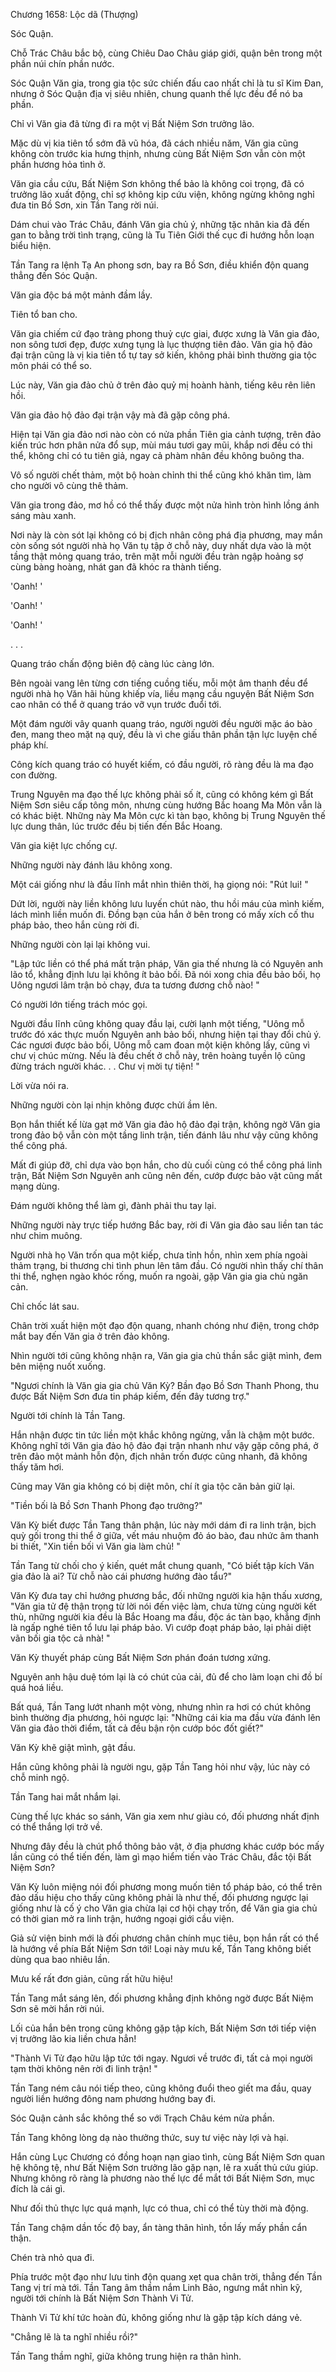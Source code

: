 




Chương 1658: Lộc dã (Thượng)


Sóc Quận.

Chỗ Trác Châu bắc bộ, cùng Chiêu Dao Châu giáp giới, quận bên trong một phần núi chín phần nước.

Sóc Quận Văn gia, trong gia tộc sức chiến đấu cao nhất chỉ là tu sĩ Kim Đan, nhưng ở Sóc Quận địa vị siêu nhiên, chung quanh thế lực đều để nó ba phần.

Chỉ vì Văn gia đã từng đi ra một vị Bất Niệm Sơn trưởng lão.

Mặc dù vị kia tiên tổ sớm đã vũ hóa, đã cách nhiều năm, Văn gia cũng không còn trước kia hưng thịnh, nhưng cùng Bất Niệm Sơn vẫn còn một phần hương hỏa tình ở.

Văn gia cầu cứu, Bất Niệm Sơn không thể bảo là không coi trọng, đã có trưởng lão xuất động, chỉ sợ không kịp cứu viện, không ngừng không nghỉ đưa tin Bồ Sơn, xin Tần Tang rời núi.

Dám chui vào Trác Châu, đánh Văn gia chủ ý, những tặc nhân kia đã đến gan to bằng trời tình trạng, cũng là Tu Tiên Giới thế cục đi hướng hỗn loạn biểu hiện.

Tần Tang ra lệnh Tạ An phong sơn, bay ra Bồ Sơn, điều khiển độn quang thẳng đến Sóc Quận.

Văn gia độc bá một mảnh đầm lầy.

Tiên tổ ban cho.

Văn gia chiếm cứ đạo tràng phong thuỷ cực giai, được xưng là Văn gia đảo, non sông tươi đẹp, được xưng tụng là lục thượng tiên đảo. Văn gia hộ đảo đại trận cũng là vị kia tiên tổ tự tay sở kiến, không phải bình thường gia tộc môn phái có thể so.

Lúc này, Văn gia đảo chủ ở trên đảo quỷ mị hoành hành, tiếng kêu rên liên hồi.

Văn gia đảo hộ đảo đại trận vậy mà đã gặp công phá.

Hiện tại Văn gia đảo nơi nào còn có nửa phần Tiên gia cảnh tượng, trên đảo kiến trúc hơn phân nửa đổ sụp, mùi máu tươi gay mũi, khắp nơi đều có thi thể, không chỉ có tu tiên giả, ngay cả phàm nhân đều không buông tha.

Vô số người chết thảm, một bộ hoàn chỉnh thi thể cũng khó khăn tìm, làm cho người vô cùng thê thảm.

Văn gia trong đảo, mơ hồ có thể thấy được một nửa hình tròn hình lồng ánh sáng màu xanh.

Nơi này là còn sót lại không có bị địch nhân công phá địa phương, may mắn còn sống sót người nhà họ Văn tụ tập ở chỗ này, duy nhất dựa vào là một tầng thật mỏng quang tráo, trên mặt mỗi người đều tràn ngập hoảng sợ cùng bàng hoàng, nhát gan đã khóc ra thành tiếng.

'Oanh! '

'Oanh! '

'Oanh! '

. . .

Quang tráo chấn động biên độ càng lúc càng lớn.

Bên ngoài vang lên từng cơn tiếng cuồng tiếu, mỗi một âm thanh đều để người nhà họ Văn hãi hùng khiếp vía, liều mạng cầu nguyện Bất Niệm Sơn cao nhân có thể ở quang tráo vỡ vụn trước đuổi tới.

Một đám người vây quanh quang tráo, người người đều người mặc áo bào đen, mang theo mặt nạ quỷ, đều là vì che giấu thân phần tận lực luyện chế pháp khí.

Công kích quang tráo có huyết kiếm, có đầu người, rõ ràng đều là ma đạo con đường.

Trung Nguyên ma đạo thế lực không phải số ít, cũng có không kém gì Bất Niệm Sơn siêu cấp tông môn, nhưng cùng hướng Bắc hoang Ma Môn vẫn là có khác biệt. Những này Ma Môn cực kì tàn bạo, không bị Trung Nguyên thế lực dung thân, lúc trước đều bị tiến đến Bắc Hoang.

Văn gia kiệt lực chống cự.

Những người này đánh lâu không xong.

Một cái giống như là đầu lĩnh mắt nhìn thiên thời, hạ giọng nói: "Rút lui! "

Dứt lời, người này liền không lưu luyến chút nào, thu hồi máu của mình kiếm, lách mình liền muốn đi. Đồng bạn của hắn ở bên trong có mấy xích cố thu pháp bảo, theo hắn cùng rời đi.

Những người còn lại lại không vui.

"Lập tức liền có thể phá mất trận pháp, Văn gia thế nhưng là có Nguyên anh lão tổ, khẳng định lưu lại không ít bảo bối. Đã nói xong chia đều bảo bối, họ Uông ngươi lâm trận bỏ chạy, đưa ta tương đương chỗ nào! "

Có người lớn tiếng trách móc gọi.

Người đầu lĩnh cũng không quay đầu lại, cười lạnh một tiếng, "Uông mỗ trước đó xác thực muốn Nguyên anh bảo bối, nhưng hiện tại thay đổi chủ ý. Các ngươi được bảo bối, Uông mỗ cam đoan một kiện không lấy, cũng vì chư vị chúc mừng. Nếu là đều chết ở chỗ này, trên hoàng tuyền lộ cũng đừng trách người khác. . . Chư vị mời tự tiện! "

Lời vừa nói ra.

Những người còn lại nhịn không được chửi ầm lên.

Bọn hắn thiết kế lừa gạt mở Văn gia đảo hộ đảo đại trận, không ngờ Văn gia trong đảo bộ vẫn còn một tầng linh trận, tiến đánh lâu như vậy cũng không thể công phá.

Mất đi giúp đỡ, chỉ dựa vào bọn hắn, cho dù cuối cùng có thể công phá linh trận, Bất Niệm Sơn Nguyên anh cũng nên đến, cướp được bảo vật cũng mất mạng dùng.

Đám người không thể làm gì, đành phải thu tay lại.

Những người này trực tiếp hướng Bắc bay, rời đi Văn gia đảo sau liền tan tác như chim muông.

Người nhà họ Văn trốn qua một kiếp, chưa tỉnh hồn, nhìn xem phía ngoài thảm trạng, bi thương chi tình phun lên tâm đầu. Có người nhìn thấy chí thân thi thể, nghẹn ngào khóc rống, muốn ra ngoài, gặp Văn gia gia chủ ngăn cản.

Chỉ chốc lát sau.

Chân trời xuất hiện một đạo độn quang, nhanh chóng như điện, trong chớp mắt bay đến Văn gia ở trên đảo không.

Nhìn người tới cũng không nhận ra, Văn gia gia chủ thần sắc giật mình, đem bên miệng nuốt xuống.

"Ngươi chính là Văn gia gia chủ Văn Kỳ? Bần đạo Bồ Sơn Thanh Phong, thu được Bất Niệm Sơn đưa tin pháp kiếm, đến đây tương trợ."

Người tới chính là Tần Tang.

Hắn nhận được tin tức liền một khắc không ngừng, vẫn là chậm một bước. Không nghĩ tới Văn gia đảo hộ đảo đại trận nhanh như vậy gặp công phá, ở trên đảo một mảnh hỗn độn, địch nhân trốn được cũng nhanh, đã không thấy tăm hơi.

Cũng may Văn gia không có bị diệt môn, chí ít gia tộc căn bản giữ lại.

"Tiền bối là Bồ Sơn Thanh Phong đạo trưởng?"

Văn Kỳ biết được Tần Tang thân phận, lúc này mới dám đi ra linh trận, bịch quỳ gối trong thi thể ở giữa, vết máu nhuộm đỏ áo bào, đau nhức âm thanh bi thiết, "Xin tiền bối vì Văn gia làm chủ! "

Tần Tang từ chối cho ý kiến, quét mắt chung quanh, "Có biết tập kích Văn gia đảo là ai? Từ chỗ nào cái phương hướng đào tẩu?"

Văn Kỳ đưa tay chỉ hướng phương bắc, đối những người kia hận thấu xương, "Văn gia tử đệ thận trọng từ lời nói đến việc làm, chưa từng cùng người kết thù, những người kia đều là Bắc Hoang ma đầu, độc ác tàn bạo, khẳng định là ngấp nghé tiên tổ lưu lại pháp bảo. Vì cướp đoạt pháp bảo, lại phải diệt vãn bối gia tộc cả nhà! "

Văn Kỳ thuyết pháp cùng Bất Niệm Sơn phán đoán tương xứng.

Nguyên anh hậu duệ tóm lại là có chút của cải, đủ để cho làm loạn chi đồ bí quá hoá liều.

Bất quá, Tần Tang lướt nhanh một vòng, nhưng nhìn ra hơi có chút không bình thường địa phương, hỏi ngược lại: "Những cái kia ma đầu vừa đánh lên Văn gia đảo thời điểm, tất cả đều bận rộn cướp bóc đốt giết?"

Văn Kỳ khẽ giật mình, gật đầu.

Hắn cũng không phải là người ngu, gặp Tần Tang hỏi như vậy, lúc này có chỗ minh ngộ.

Tần Tang hai mắt nhắm lại.

Cùng thế lực khác so sánh, Văn gia xem như giàu có, đối phương nhất định có thể thắng lợi trở về.

Nhưng đây đều là chút phổ thông bảo vật, ở địa phương khác cướp bóc mấy lần cũng có thể tiến đến, làm gì mạo hiểm tiến vào Trác Châu, đắc tội Bất Niệm Sơn?

Văn Kỳ luôn miệng nói đối phương mong muốn tiên tổ pháp bảo, có thể trên đảo dấu hiệu cho thấy cũng không phải là như thế, đối phương ngược lại giống như là cố ý cho Văn gia chừa lại cơ hội chạy trốn, để Văn gia gia chủ có thời gian mở ra linh trận, hướng ngoại giới cầu viện.

Giả sử viện binh mới là đối phương chân chính mục tiêu, bọn hắn rất có thể là hướng về phía Bất Niệm Sơn tới! Loại này mưu kế, Tần Tang không biết dùng qua bao nhiêu lần.

Mưu kế rất đơn giản, cũng rất hữu hiệu!

Tần Tang mắt sáng lên, đối phương khẳng định không ngờ được Bất Niệm Sơn sẽ mời hắn rời núi.

Lối của hắn bên trong cũng không gặp tập kích, Bất Niệm Sơn tới tiếp viện vị trưởng lão kia liền chưa hẳn!

"Thành Vi Tử đạo hữu lập tức tới ngay. Ngươi về trước đi, tất cả mọi người tạm thời không nên rời đi linh trận! "

Tần Tang ném câu nói tiếp theo, cũng không đuổi theo giết ma đầu, quay người liền hướng đông nam phương hướng bay đi.

Sóc Quận cảnh sắc không thể so với Trạch Châu kém nửa phần.

Tần Tang không lòng dạ nào thưởng thức, suy tư việc này lợi và hại.

Hắn cùng Lục Chương có đồng hoạn nạn giao tình, cùng Bất Niệm Sơn quan hệ không tệ, như Bất Niệm Sơn trưởng lão gặp nạn, lẽ ra xuất thủ cứu giúp. Nhưng không rõ ràng là phương nào thế lực để mắt tới Bất Niệm Sơn, mục đích là cái gì.

Như đối thủ thực lực quá mạnh, lực có thua, chỉ có thể tùy thời mà động.

Tần Tang chậm dần tốc độ bay, ẩn tàng thân hình, tồn lấy mấy phần cẩn thận.

Chén trà nhỏ qua đi.

Phía trước một đạo như lưu tinh độn quang xẹt qua chân trời, thẳng đến Tần Tang vị trí mà tới. Tần Tang âm thầm nắm Linh Bảo, ngưng mắt nhìn kỹ, người tới chính là Bất Niệm Sơn Thành Vi Tử.

Thành Vi Tử khí tức hoàn đủ, không giống như là gặp tập kích dáng vẻ.

"Chẳng lẽ là ta nghĩ nhiều rồi?"

Tần Tang thầm nghĩ, giữa không trung hiện ra thân hình.




